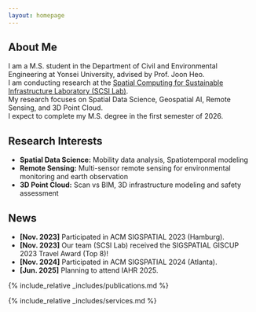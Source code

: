 ```yaml
---
layout: homepage
---
```


## About Me

I am a M.S. student in the Department of Civil and Environmental Engineering at Yonsei University, advised by Prof. Joon Heo.  
I am conducting research at the [Spatial Computing for Sustainable Infrastructure Laboratory (SCSI Lab)](https://scsi.yonsei.ac.kr/).  
My research focuses on Spatial Data Science, Geospatial AI, Remote Sensing, and 3D Point Cloud.  
I expect to complete my M.S. degree in the first semester of 2026.


## Research Interests

- **Spatial Data Science:** Mobility data analysis, Spatiotemporal modeling  
- **Remote Sensing:** Multi-sensor remote sensing for environmental monitoring and earth observation  
- **3D Point Cloud:** Scan vs BIM, 3D infrastructure modeling and safety assessment  

## News

- **[Nov. 2023]** Participated in ACM SIGSPATIAL 2023 (Hamburg).  
- **[Nov. 2023]** Our team (SCSI Lab) received the SIGSPATIAL GISCUP 2023 Travel Award (Top 8)!  
- **[Nov. 2024]** Participated in ACM SIGSPATIAL 2024 (Atlanta).  
- **[Jun. 2025]** Planning to attend IAHR 2025.  

{% include_relative _includes/publications.md %}

{% include_relative _includes/services.md %}
